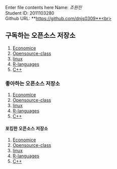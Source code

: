 Enter file contents here
Name: *_조원진_*<br>
Student ID: 2011103280<br>
Github URL: **https://github.com/dnjs0309**<br>
## 구독하는 오픈소스 저장소

1. [Economice](https://github.com/dnjs0309/Comparison-Programming-Languages-Economics)  
2. [Opensource-class](https://github.com/dnjs0309/opensource-class)  
3. [linux](https://github.com/dnjs0309/linux)  
4. [R-languages](https://github.com/dnjs0309/R)  
5. [C++](https://github.com/dnjs0309/cocos2d-x)  

### 좋아하는 오픈소스 저장소

1. [Economice](https://github.com/dnjs0309/Comparison-Programming-Languages-Economics)  
2. [Opensource-class](https://github.com/dnjs0309/opensource-class)  
3. [linux](https://github.com/dnjs0309/linux)  
4. [R-languages](https://github.com/dnjs0309/R)  
5. [C++](https://github.com/dnjs0309/cocos2d-x)  

#### 포킹한 오픈소스 저장소

1. [Economice](https://github.com/dnjs0309/Comparison-Programming-Languages-Economics)  
2. [Opensource-class](https://github.com/dnjs0309/opensource-class)  
3. [linux](https://github.com/dnjs0309/linux)  
4. [R-languages](https://github.com/dnjs0309/R)  
5. [C++](https://github.com/dnjs0309/cocos2d-x)  

